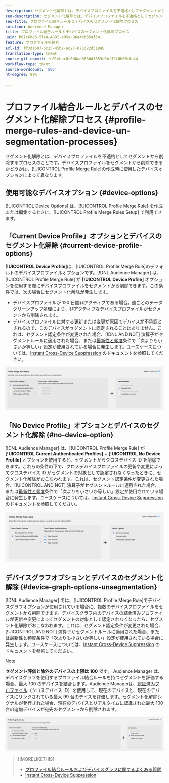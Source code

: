 ```yaml
---
description: セグメント化解除とは、デバイスプロファイルを不適格としてセグメントから削除するプロセスのことです。デバイスプロファイルをセグメントから削除できるかどうかは、プロファイル結合ルールの作成時に使用したデバイスオプションによって異なります。
seo-description: セグメント化解除とは、デバイスプロファイルを不適格としてセグメントから削除するプロセスのことです。デバイスプロファイルをセグメントから削除できるかどうかは、プロファイル結合ルールの作成時に使用したデバイスオプションによって異なります。
seo-title: プロファイル結合ルールとデバイスのセグメント化解除プロセス
solution: Audience Manager
title: プロファイル結合ルールとデバイスのセグメント化解除プロセス
uuid: b61c6de3-5fe4-4892-a05a-96a4cb35af34
feature: プロファイルの結合
exl-id: ff3da607-5c25-45b2-ac27-071c22d518a0
translation-type: tm+mt
source-git-commit: fe01ebac8c0d0ad3630d3853e0bf32f0b00f6a44
workflow-type: tm+mt
source-wordcount: '505'
ht-degree: 99%

---
```


# プロファイル結合ルールとデバイスのセグメント化解除プロセス {#profile-merge-rules-and-device-un-segmentation-processes}

セグメント化解除とは、デバイスプロファイルを不適格としてセグメントから削除するプロセスのことです。デバイスプロファイルをセグメントから削除できるかどうかは、[!UICONTROL Profile Merge Rule]の作成時に使用したデバイスオプションによって異なります。

## 使用可能なデバイスオプション {#device-options}

[!UICONTROL Device Options] は、[!UICONTROL Profile Merge Rule] を作成または編集するときに、[!UICONTROL Profile Merge Rules Setup] で利用できます。

## 「Current Device Profile」オプションとデバイスのセグメント化解除 {#current-device-profile-options}

**[!UICONTROL Device Profile]**&#x200B;は、[!UICONTROL Profile Merge Rule]のデフォルトのデバイスプロファイルオプションです。[!DNL Audience Manager] は、[!UICONTROL Profile Merge Rule] が **[!UICONTROL Device Profile]** オプションを使用する際にデバイスプロファイルをセグメントから削除できます。この条件では、次の場合にセグメント化解除が発生します。

* デバイスプロファイルが 120 日間非アクティブである場合。週ごとのデータクリーンアップ処理により、非アクティブなデバイスプロファイルがセグメントから削除されます。
* デバイスプロファイルに対する更新または変更が原因でデバイスが不承認とされるので、このデバイスがセグメントに認定されることはありません。これは、セグメント認定条件が変更された場合、[!DNL AND NOT] 演算子がセグメントルールに適用された場合、または[最新性と頻度](../segments/recency-and-frequency.md)条件で「次よりも小さいか等しい」設定が使用されている場合に発生します。ユースケースについては、[Instant Cross-Device Suppression](instant-cross-device-suppression.md) のドキュメントを参照してください。

![device-only](assets/device-only.png)

## 「No Device Profile」オプションとデバイスのセグメント化解除 {#no-device-option}

[!DNL Audience Manager] は、[!UICONTROL Profile Merge Rule] が **[!UICONTROL Current Authenticated Profiles]** + **[!UICONTROL No Device Profile]** オプションを使用すると、セグメントからクロスデバイス ID を削除できます。これらの条件の下で、クロスデバイスプロファイルの更新や変更によってクロスデバイス ID がセグメントの対象として認定されなくなったときに、セグメント化解除がおこなわれます。これは、セグメント認定条件が変更された場合、[!UICONTROL AND NOT] 演算子がセグメントルールに適用された場合、または[最新性と頻度](../segments/recency-and-frequency.md)条件で「次よりも小さいか等しい」設定が使用されている場合に発生します。ユースケースについては、[Instant Cross-Device Suppression](instant-cross-device-suppression.md) のドキュメントを参照してください。

![](assets/current-no-device.png)

## デバイスグラフオプションとデバイスのセグメント化解除 {#device-graph-options-unsegmentation}

[!DNL Audience Manager] では、[!UICONTROL Profile Merge Rule]でデバイスグラフオプションが使用されている場合に、複数のデバイスプロファイルをセグメントから削除できます。デバイスグラフ内のデバイスの結合済みプロファイルが更新や変更によってセグメントの対象として認定されなくなったら、セグメント化解除がおこなわれます。これは、セグメント認定条件が変更された場合、[!UICONTROL AND NOT] 演算子がセグメントルールに適用された場合、または[最新性と頻度](../segments/recency-and-frequency.md)条件で「次よりも小さいか等しい」設定が使用されている場合に発生します。ユースケースについては、[Instant Cross-Device Suppression](instant-cross-device-suppression.md) のドキュメントを参照してください。

>[!NOTE]
>
>**セグメント評価と除外のデバイスの上限は 100 です**。
>Audience Manager は、デバイスグラフを使用するプロファイル結合ルールを持つセグメントを評価する場合、最大 100 のデバイスを結合します。Audience Managerは、[認証済みプロファイル](../../reference/visitor-authentication-states.md)（クロスデバイス ID）を使用して、現在のデバイスと、現在のデバイスにリンクされている最大 99 台のデイスを評価します。セグメント化解除シグナルが発行された場合、現在のデバイスとリアルタイムに認識された最大 100 台の追加デバイスが宛先のセグメントから削除されます。

![](assets/last-device-graph.png)

>[!MORELIKETHIS]
>
>* [プロファイル結合ルールおよびデバイスグラフに関するよくある質問](../../faq/faq-profile-merge.md)
>* [Instant Cross-Device Suppression](instant-cross-device-suppression.md)

